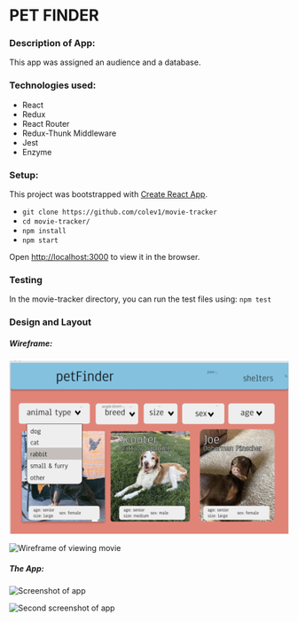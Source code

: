 # PET FINDER

### Description of App:
This app was assigned an audience and a database.

### Technologies used:
* React
* Redux
* React Router
* Redux-Thunk Middleware
* Jest
* Enzyme

### Setup:
This project was bootstrapped with [Create React App](https://github.com/facebook/create-react-app).

* `git clone https://github.com/colev1/movie-tracker`
* `cd movie-tracker/`
* `npm install`
* `npm start`

Open [http://localhost:3000](http://localhost:3000) to view it in the browser.

### Testing
In the movie-tracker directory, you can run the test files using:
`npm test`


### Design and Layout

##### Wireframe:
![Wireframe of homepage](src/assets/wireframe1.png)

![Wireframe of viewing movie](wireframe2.png)

##### The App:

![Screenshot of app](app1.png)

![Second screenshot of app](app2.png)

